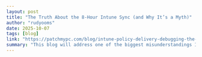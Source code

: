 ```yaml
---
layout: post
title: "The Truth About the 8-Hour Intune Sync (and Why It’s a Myth)"
author: "rudyooms"
date: 2025-10-07
tags: [blog]
link: "https://patchmypc.com/blog/intune-policy-delivery-debugging-the-8-hour-sync-myth/"
summary: "This blog will address one of the biggest misunderstandings I hear regarding Intune: the misconception that Windows devices ONLY receive new policies every eight hours. That belief sounds convincin..."
---
```

